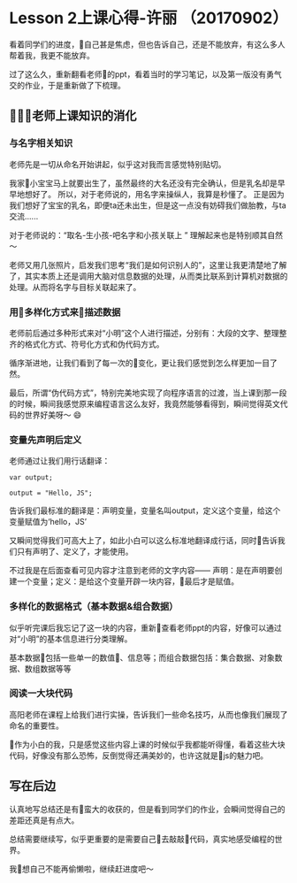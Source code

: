 # Lesson 2上课心得-许丽 （20170902）

看着同学们的进度，自己甚是焦虑，但也告诉自己，还是不能放弃，有这么多人帮着我，我更不能放弃。

过了这么久，重新翻看老师的ppt，看着当时的学习笔记，以及第一版没有勇气交的作业，于是重新做了下梳理。

## 老师上课知识的消化

### 与名字相关知识

老师先是一切从命名开始讲起，似乎这对我而言感觉特别贴切。

我家小宝宝马上就要出生了，虽然最终的大名还没有完全确认，但是乳名却是早早地想好了。 所以，对于老师说的，用名字来操纵人，我算是秒懂了。 正是因为我们想好了宝宝的乳名，即便ta还未出生，但是这一点没有妨碍我们做胎教，与ta交流......

对于老师说的：“取名-生小孩-吧名字和小孩关联上 ” 理解起来也是特别顺其自然～

老师又用几张照片，启发我们思考“我们是如何识别人的”，这里让我更清楚地了解了，其实本质上还是调用大脑对信息数据的处理，从而类比联系到计算机对数据的处理。从而将名字与目标关联起来了。

### 用多样化方式来描述数据

老师前后通过多种形式来对“小明”这个人进行描述，分别有：大段的文字、整理整齐的格式化方式、符号化方式和伪代码方式。

循序渐进地，让我们看到了每一次的变化，更让我们感觉到怎么样更加一目了然。

最后，所谓“伪代码方式”，特别完美地实现了向程序语言的过渡，当上课到那一段的时候，瞬间我感觉原来编程语言这么友好，我竟然能够看得到，瞬间觉得英文代码的世界好美呀～  😄

### 变量先声明后定义

老师通过让我们用行话翻译：

`var output;`

`output = "Hello, JS";`

告诉我们最标准的翻译是：声明变量，变量名叫output，定义这个变量，给这个变量赋值为‘hello，JS’

又瞬间觉得我们可高大上了，如此小白可以这么标准地翻译成行话，同时告诉我们只有声明了、定义了，才能使用。

不过我是在后面查看可见内容才注意到老师的文字内容——
声明：是在声明要创建一个变量；定义：是给这个变量开辟一块内容，最后才是赋值。

### 多样化的数据格式（基本数据&组合数据）

似乎听完课后我忘记了这一块的内容，重新查看老师ppt的内容，好像可以通过对“小明”的基本信息进行分类理解。

基本数据包括一些单一的数值、信息等；而组合数据包括：集合数据、对象数据、数组数据等等

### 阅读一大块代码

高阳老师在课程上给我们进行实操，告诉我们一些命名技巧，从而也像我们展现了命名的重要性。

作为小白的我，只是感觉这些内容上课的时候似乎我都能听得懂，看着这些大块代码，好像没有那么恐怖，反倒觉得还满美妙的，也许这就是js的魅力吧。

##  写在后边    

认真地写总结还是有蛮大的收获的，但是看到同学们的作业，会瞬间觉得自己的差距还真是有点大。

总结需要继续写，似乎更重要的是需要自己去敲敲代码，真实地感受编程的世界。

我想自己不能再偷懒啦，继续赶进度吧～













